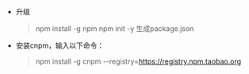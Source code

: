 * 升级

  > npm install -g npm
  > npm init -y  生成package.json

* 安装cnpm，输入以下命令：

  > npm install -g cnpm --registry=https://registry.npm.taobao.org
